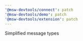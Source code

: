 ```yaml
---
'@msw-devtools/connect': patch
'@msw-devtools/demo': patch
'@msw-devtools/extension': patch
---
```


Simplified message types
